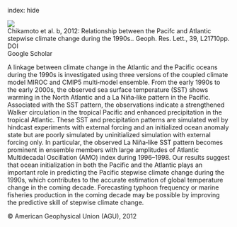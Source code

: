 index: hide

<div class="Citation">
    <div class="Citation-thumb CitationThumb-linked"  data-href="https://doi.org/10.1029/2012gl053901">
      <img src="https://static.claimspace.cloud/climate-study-static/refs/thumbs/11/Chikamoto_et_al_2012b-thumb.png" />
    </div>

  <div class="Citation-body">
    <div class="Citation-text">Chikamoto et al. b, 2012: Relationship between the Pacifc and Atlantic stepwise climate change during the 1990s.. <span class="Article-journal">Geoph. Res. Lett., </span><span class="Article-volume">39, </span>L21710pp.</div>
    <div class="Citation-links">
      <div class="CitationLink" data-href="https://doi.org/10.1029/2012gl053901">
        <div class="CitationLink-icon CitationLink-Doi"></div>
        <div class="CitationLink-text">DOI</div>
      </div>
      <div class="CitationLink" data-href="https://scholar.google.com/scholar?q=10.1029/2012gl053901">
        <div class="CitationLink-icon CitationLink-Scholar"></div>
        <div class="CitationLink-text">Google Scholar</div>
      </div>
    </div>
  </div>
</div>

A linkage between climate change in the Atlantic and the Pacific oceans during the 1990s is investigated using three versions of the coupled climate model MIROC and CMIP5 multi‐model ensemble. From the early 1990s to the early 2000s, the observed sea surface temperature (SST) shows warming in the North Atlantic and a La Niña‐like pattern in the Pacific. Associated with the SST pattern, the observations indicate a strengthened Walker circulation in the tropical Pacific and enhanced precipitation in the tropical Atlantic. These SST and precipitation patterns are simulated well by hindcast experiments with external forcing and an initialized ocean anomaly state but are poorly simulated by uninitialized simulation with external forcing only. In particular, the observed La Niña‐like SST pattern becomes prominent in ensemble members with large amplitudes of Atlantic Multidecadal Oscillation (AMO) index during 1996–1998. Our results suggest that ocean initialization in both the Pacific and the Atlantic plays an important role in predicting the Pacific stepwise climate change during the 1990s, which contributes to the accurate estimation of global temperature change in the coming decade. Forecasting typhoon frequency or marine fisheries production in the coming decade may be possible by improving the predictive skill of stepwise climate change.

<div class="Citation-copy">
&copy; American Geophysical Union (AGU), 2012
</div>